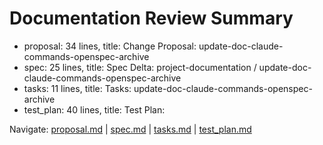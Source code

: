 # Documentation Review Summary

- proposal: 34 lines, title: Change Proposal: update-doc-claude-commands-openspec-archive
- spec: 25 lines, title: Spec Delta: project-documentation / update-doc-claude-commands-openspec-archive
- tasks: 11 lines, title: Tasks: update-doc-claude-commands-openspec-archive
- test_plan: 40 lines, title: Test Plan:

Navigate: [proposal.md](./proposal.md) | [spec.md](./spec.md) | [tasks.md](./tasks.md) | [test_plan.md](./test_plan.md)
